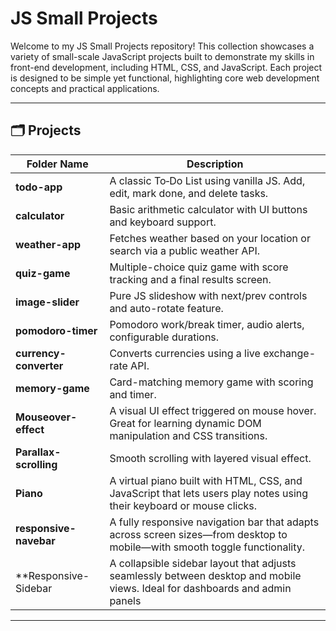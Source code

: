 # JS Small Projects

Welcome to my JS Small Projects repository! This collection showcases a variety of small-scale JavaScript projects built to demonstrate my skills in front-end development, including HTML, CSS, and JavaScript. 
Each project is designed to be simple yet functional, highlighting core web development concepts and practical applications.

---

## 🗂 Projects

| Folder Name            | Description                                                                 | 
|------------------------|-----------------------------------------------------------------------------|
| **todo-app**           | A classic To‑Do List using vanilla JS. Add, edit, mark done, and delete tasks. | 
| **calculator**         | Basic arithmetic calculator with UI buttons and keyboard support.            | 
| **weather-app**        | Fetches weather based on your location or search via a public weather API.   |
| **quiz-game**          | Multiple-choice quiz game with score tracking and a final results screen.    | 
| **image-slider**       | Pure JS slideshow with next/prev controls and auto-rotate feature.           | 
| **pomodoro-timer**     | Pomodoro work/break timer, audio alerts, configurable durations.             | 
| **currency-converter** | Converts currencies using a live exchange-rate API.                          | 
| **memory-game**        | Card-matching memory game with scoring and timer.                            | 
| **Mouseover-effect**   | A visual UI effect triggered on mouse hover. Great for learning dynamic DOM manipulation and CSS transitions.|
| **Parallax-scrolling** | Smooth scrolling with layered visual effect.|
| **Piano**              | A virtual piano built with HTML, CSS, and JavaScript that lets users play notes using their keyboard or mouse clicks.|
| **responsive-navebar** |A fully responsive navigation bar that adapts across screen sizes—from desktop to mobile—with smooth toggle functionality.|
| **Responsive-Sidebar   |A collapsible sidebar layout that adjusts seamlessly between desktop and mobile views. Ideal for dashboards and admin panels|
---

